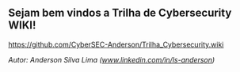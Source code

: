 ## Sejam bem vindos a Trilha de Cybersecurity WIKI!

https://github.com/CyberSEC-Anderson/Trilha_Cybersecurity.wiki

_Autor: Anderson Silva Lima (www.linkedin.com/in/ls-anderson)_
